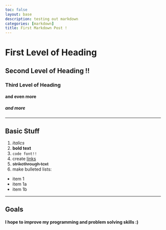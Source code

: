 ```yaml
---
toc: false
layout: base
description: testing out markdown
categories: [markdown]
title: First Markdown Post !
---
```


# First Level of Heading
## Second Level of Heading !!
### Third Level of Heading
#### and even more 
##### and more

---

## Basic Stuff
1. *italics* 
2. **bold text**
3. `code font!!`
4. create [links](https://www.pinterest.com.au/)
5. ~~strikethrough text~~
6. make bulleted lists:
- item 1
- item 1a
- item 1b

---

## Goals
#### I hope to improve my programming and problem solving skills :)